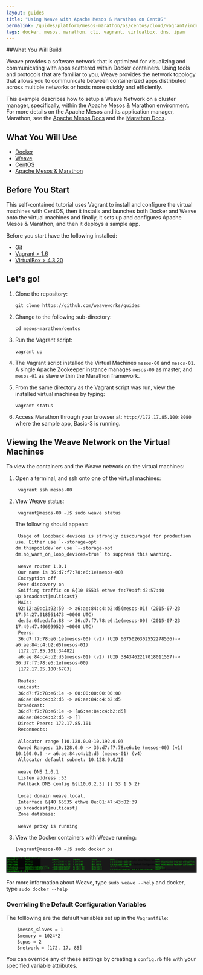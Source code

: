 ```yaml
---
layout: guides
title: "Using Weave with Apache Mesos & Marathon on CentOS"
permalink: /guides/platform/mesos-marathon/os/centos/cloud/vagrant/index.html
tags: docker, mesos, marathon, cli, vagrant, virtualbox, dns, ipam
---
```


##What You Will Build 

Weave provides a software network that is optimized for visualizing and communicating with apps scattered within Docker containers. Using tools and protocols that are familiar to you, Weave provides the network topology that allows you to communicate between containerized apps distributed across multiple networks or hosts more quickly and efficiently.
 
This example describes how to setup a Weave Network on a cluster manager, specifically, within the Apache Mesos & Marathon environment. For more details on the Apache Mesos and its application manager, Marathon, see the [Apache Mesos Docs](http://mesos.apache.org/documentation/latest/) and the [Marathon Docs](https://mesosphere.github.io/marathon/).

## What You Will Use

* [Docker](http://docker.com)
* [Weave](http://weave.works)
* [CentOS](http://http://centos.org/)
* [Apache Mesos & Marathon](https://mesosphere.github.io/marathon/)

## Before You Start

This self-contained tutorial uses Vagrant to install and configure the virtual machines with CentOS, then it installs and launches both Docker and Weave onto the virtual machines and finally, it sets up and configures Apache Mesos & Marathon, and then it deploys a sample app.  

Before you start have the following installed: 

* [Git](http://git-scm.com/downloads)
* [Vagrant > 1.6](https://docs.vagrantup.com/v2/installation/index.html)
* [VirtualBox > 4.3.20](https://www.virtualbox.org/wiki/Downloads) 


## Let's go!

1.  Clone the repository:

        git clone https://github.com/weaveworks/guides
     						
2.  Change to the following sub-directory: 

        cd mesos-marathon/centos
    
3.	Run the Vagrant script: 

        vagrant up
        
4. The Vagrant script installed the Virtual Machines `mesos-00` and `mesos-01`. A single Apache Zookeeper instance manages `mesos-00` as master, and `mesos-01` as slave within the Marathon framework. 

5.  From the same directory as the Vagrant script was run, view the installed virtual machines by typing: 

        vagrant status

5.  Access Marathon through your browser at: `http://172.17.85.100:8080`  where the sample app, Basic-3 is running.
	
## Viewing the Weave Network on the Virtual Machines

To view the containers and the Weave network on the virtual machines:

1. Open a terminal, and ssh onto one of the virtual machines:
      
        vagrant ssh mesos-00
      
2. View Weave status: 

        vagrant@mesos-00 ~]$ sudo weave status
       
   The following should appear: 
       
		Usage of loopback devices is strongly discouraged for production use. Either use `--storage-opt  					dm.thinpooldev`or use `--storage-opt dm.no_warn_on_loop_devices=true` to suppress this warning.
		
		weave router 1.0.1
		Our name is 36:d7:f7:78:e6:1e(mesos-00)
		Encryption off
		Peer discovery on
		Sniffing traffic on &{10 65535 ethwe fe:79:4f:d2:57:40 up|broadcast|multicast}
		MACs:
		02:12:a9:c1:92:59 -> a6:ae:84:c4:b2:d5(mesos-01) (2015-07-23 17:54:27.018561473 +0000 UTC)
		de:5a:6f:ed:fa:88 -> 36:d7:f7:78:e6:1e(mesos-00) (2015-07-23 17:49:47.406999529 +0000 UTC)
		Peers:
		36:d7:f7:78:e6:1e(mesos-00) (v2) (UID 6675026302552278536)-> a6:ae:84:c4:b2:d5(mesos-01) 
		[172.17.85.101:34482]
		a6:ae:84:c4:b2:d5(mesos-01) (v2) (UID 3843462217018011557)-> 36:d7:f7:78:e6:1e(mesos-00)
		[172.17.85.100:6783]
		
		Routes:
		unicast:
		36:d7:f7:78:e6:1e -> 00:00:00:00:00:00
		a6:ae:84:c4:b2:d5 -> a6:ae:84:c4:b2:d5
		broadcast:
		36:d7:f7:78:e6:1e -> [a6:ae:84:c4:b2:d5]
		a6:ae:84:c4:b2:d5 -> []
		Direct Peers: 172.17.85.101
		Reconnects:

		Allocator range [10.128.0.0-10.192.0.0)
		Owned Ranges: 10.128.0.0 -> 36:d7:f7:78:e6:1e (mesos-00) (v1) 10.160.0.0 -> a6:ae:84:c4:b2:d5 (mesos-01) (v4)
		Allocator default subnet: 10.128.0.0/10

		weave DNS 1.0.1
		Listen address :53
		Fallback DNS config &{[10.0.2.3] [] 53 1 5 2}

		Local domain weave.local.
		Interface &{40 65535 ethwe 8e:81:47:43:82:39 up|broadcast|multicast}
		Zone database:
						
		weave proxy is running
       
      
3.  View the Docker containers with Weave running: 
      
        [vagrant@mesos-00 ~]$ sudo docker ps
  
 

![Weave Network running with Docker](docker-PS.png)
       
     		
For more information about Weave, type `sudo weave --help` and docker, type `sudo docker --help`		   

### Overriding the Default Configuration Variables

The folllowing are the default variables set up in the `Vagrantfile`:

		$mesos_slaves = 1
		$memory = 1024*2
		$cpus = 2
		$network = [172, 17, 85]

You can override any of these settings by creating a `config.rb` file with your specified variable attributes.  		  	








